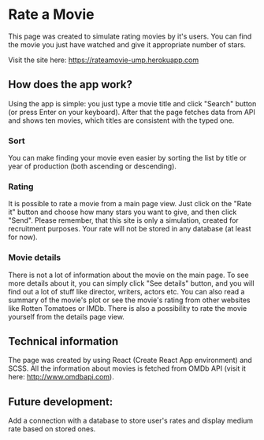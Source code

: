 # Rate a Movie
This page was created to simulate rating movies by it's users. You can find the movie you just have watched and give it appropriate number of stars.

Visit the site here: https://rateamovie-ump.herokuapp.com

## How does the app work?
Using the app is simple: you just type a movie title and click "Search" button (or press Enter on your keyboard). After that the page fetches data from API and shows ten movies, which titles are consistent with the typed one.
### Sort
You can make finding your movie even easier by sorting the list by title or year of production (both ascending or descending).
### Rating
It is possible to rate a movie from a main page view. Just click on the "Rate it" button and choose how many stars you want to give, and then click "Send". Please remember, that this site is only a simulation, created for recruitment purposes. Your rate will not be stored in any database (at least for now). 
### Movie details
There is not a lot of information about the movie on the main page. To see more details about it, you can simply click "See details" button, and you will find out a lot of stuff like director, writers, actors etc. You can also read a summary of the movie's plot or see the movie's rating from other websites like Rotten Tomatoes or IMDb. There is also a possibility to rate the movie yourself from the details page view.

## Technical information
The page was created by using React (Create React App environment) and SCSS. All the information about movies is fetched from OMDb API (visit it here:  http://www.omdbapi.com).

## Future development:
Add a connection with a database to store user's rates and display medium rate based on stored ones.
